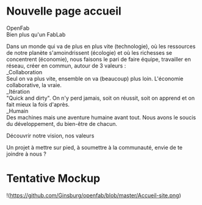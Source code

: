 # Nouvelle page accueil

OpenFab   
Bien plus qu'un FabLab  

Dans un monde qui va de plus en plus vite (technologie), où les ressources de notre planète s'amoindrissent (écologie) et 
où les richesses se concentrent (économie), nous faisons le pari de faire équipe, travailler en réseau, créer en commun, autour de 3 valeurs :   
_Collaboration  
Seul on va plus vite, ensemble on va (beaucoup) plus loin. L'économie collaborative, la vraie.    
_Itération  
"Quick and dirty". On n'y perd jamais, soit on réussit, soit on apprend et on fait mieux la fois d'après.   
_Humain  
Des machines mais une aventure humaine avant tout. Nous avons le soucis du développement, du bien-être de chacun.   

Découvrir notre vision, nos valeurs

Un projet à mettre sur pied, à soumettre à la communauté, envie de te joindre à nous ?  


# Tentative Mockup

!(https://github.com/Ginsburg/openfab/blob/master/Accueil-site.png)

